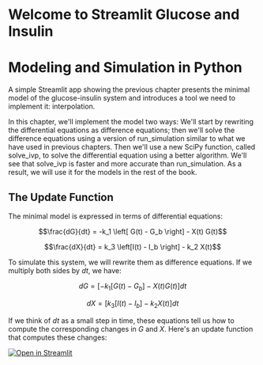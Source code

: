 # Welcome to Streamlit Glucose and Insulin
# Modeling and Simulation in Python

A simple Streamlit app showing the previous chapter presents the minimal model of the glucose-insulin system and introduces a tool we need to implement it: interpolation.

In this chapter, we'll implement the model two ways:
We'll start by rewriting the differential equations as difference equations; then we'll solve the difference equations using a version of run_simulation similar to what we have used in previous chapters.
Then we'll use a new SciPy function, called solve_ivp, to solve the differential equation using a better algorithm.
We'll see that solve_ivp is faster and more accurate than run_simulation. As a result, we will use it for the models in the rest of the book.

## The Update Function

The minimal model is expressed in terms of differential equations:

$$\frac{dG}{dt} = -k_1 \left[ G(t) - G_b \right] - X(t) G(t)$$

$$\frac{dX}{dt} = k_3 \left[I(t) - I_b \right] - k_2 X(t)$$ 

To simulate this system, we will rewrite them as difference equations. 
If we multiply both sides by $dt$, we have:

$$dG = \left[ -k_1 \left[ G(t) - G_b \right] - X(t) G(t) \right] dt$$

$$dX = \left[ k_3 \left[I(t) - I_b \right] - k_2 X(t) \right] dt$$ 

If we think of $dt$ as a small step in time, these equations tell us how to compute the corresponding changes in $G$ and $X$.
Here's an update function that computes these changes:


[![Open in Streamlit](https://static.streamlit.io/badges/streamlit_badge_black_white.svg)](https://gdp-dashboard-template.streamlit.app/)


